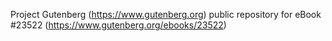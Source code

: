 Project Gutenberg (https://www.gutenberg.org) public repository for eBook #23522 (https://www.gutenberg.org/ebooks/23522)
